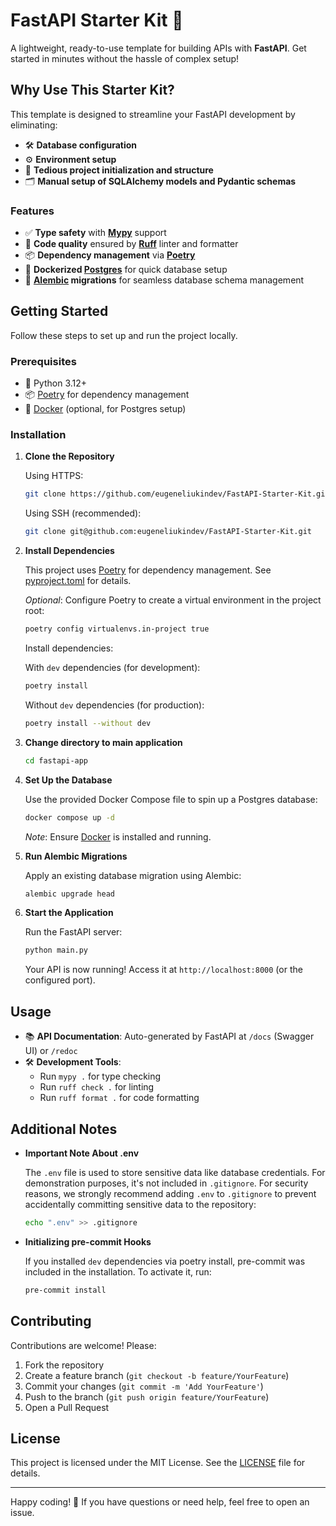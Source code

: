 # FastAPI Starter Kit 🚀

A lightweight, ready-to-use template for building APIs with **FastAPI**. Get started in minutes without the hassle of complex setup!

## Why Use This Starter Kit?

This template is designed to streamline your FastAPI development by eliminating:

- 🛠️ **Database configuration**
- ⚙️ **Environment setup**
- 📂 **Tedious project initialization and structure**
- 🗂️ **Manual setup of SQLAlchemy models and Pydantic schemas**

### Features

- ✅ **Type safety** with **[Mypy](https://mypy.readthedocs.io/en/stable/)** support
- 🧹 **Code quality** ensured by **[Ruff](https://docs.astral.sh/ruff/)** linter and formatter
- 📦 **Dependency management** via **[Poetry](https://python-poetry.org/)**
- 🐳 **Dockerized [Postgres](https://hub.docker.com/_/postgres)** for quick database setup
- 🔄 **[Alembic](https://alembic.sqlalchemy.org/en/latest/index.html) migrations** for seamless database schema management

## Getting Started

Follow these steps to set up and run the project locally.

### Prerequisites

- 🐍 Python 3.12+
- 📦 [Poetry](https://python-poetry.org/docs/#installation) for dependency management
- 🐳 [Docker](https://www.docker.com/get-started) (optional, for Postgres setup)

### Installation

1. **Clone the Repository**

   Using HTTPS:
   ```bash
   git clone https://github.com/eugeneliukindev/FastAPI-Starter-Kit.git
   ```

   Using SSH (recommended):
   ```bash
   git clone git@github.com:eugeneliukindev/FastAPI-Starter-Kit.git
   ```

2. **Install Dependencies**

   This project uses [Poetry](https://python-poetry.org/) for dependency management. See [pyproject.toml](pyproject.toml) for details.

   *Optional*: Configure Poetry to create a virtual environment in the project root:
   ```bash
   poetry config virtualenvs.in-project true
   ```

   Install dependencies:

   With `dev` dependencies (for development):
   ```bash
   poetry install
   ```

   Without `dev` dependencies (for production):
   ```bash
   poetry install --without dev
   ```

3. **Change directory to main application**
   ```bash
   cd fastapi-app
   ```

4. **Set Up the Database**

   Use the provided Docker Compose file to spin up a Postgres database:
   ```bash
   docker compose up -d
   ```

   *Note*: Ensure [Docker](https://www.docker.com/) is installed and running.

5. **Run Alembic Migrations**
 
   Apply an existing database migration using Alembic:
   ```bash
   alembic upgrade head
   ```

6. **Start the Application**

   Run the FastAPI server:
   ```bash
   python main.py
   ```

   Your API is now running! Access it at `http://localhost:8000` (or the configured port).

## Usage

- 📚 **API Documentation**: Auto-generated by FastAPI at `/docs` (Swagger UI) or `/redoc`
- 🛠️ **Development Tools**:
  - Run `mypy .` for type checking
  - Run `ruff check .` for linting
  - Run `ruff format .` for code formatting

## Additional Notes
  
- **Important Note About .env**

  The `.env` file is used to store sensitive data like database credentials. For demonstration purposes, it's not included in `.gitignore`. For security reasons, we strongly recommend adding `.env` to `.gitignore` to prevent accidentally committing sensitive data to the repository:
   ```bash
   echo ".env" >> .gitignore
   ```
  
- **Initializing pre-commit Hooks**
  
   If you installed `dev` dependencies via poetry install, pre-commit was included in the installation. To activate it, run:
   ```bash
   pre-commit install
   ```

## Contributing

Contributions are welcome! Please:

1. Fork the repository
2. Create a feature branch (`git checkout -b feature/YourFeature`)
3. Commit your changes (`git commit -m 'Add YourFeature'`)
4. Push to the branch (`git push origin feature/YourFeature`)
5. Open a Pull Request

## License

This project is licensed under the MIT License. See the [LICENSE](LICENSE.txt) file for details.

---

Happy coding! 🎉 If you have questions or need help, feel free to open an issue.
